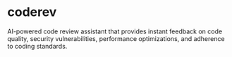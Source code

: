 # coderev

AI-powered code review assistant that provides instant feedback on code quality, security vulnerabilities, performance optimizations, and adherence to coding standards.
